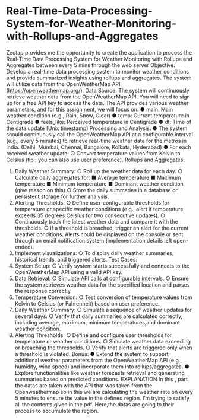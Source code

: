 # Real-Time-Data-Processing-System-for-Weather-Monitoring-with-Rollups-and-Aggregates
Zeotap provides me the opportunity to create the application to process the Real-Time Data Processing System for Weather Monitoring with Rollups and Aggregates between every 5 mins through the web server
Objective:
Develop a real-time data processing system to monitor weather conditions and provide
summarized insights using rollups and aggregates. The system will utilize data from the
OpenWeatherMap API (https://openweathermap.org/).
Data Source:
The system will continuously retrieve weather data from the OpenWeatherMap API. You will
need to sign up for a free API key to access the data. The API provides various weather
parameters, and for this assignment, we will focus on:
● main: Main weather condition (e.g., Rain, Snow, Clear)
● temp: Current temperature in Centigrade
● feels_like: Perceived temperature in Centigrade
● dt: Time of the data update (Unix timestamp)
Processing and Analysis:
● The system should continuously call the OpenWeatherMap API at a configurable interval
(e.g., every 5 minutes) to retrieve real-time weather data for the metros in India. (Delhi,
Mumbai, Chennai, Bangalore, Kolkata, Hyderabad)
● For each received weather update: ○ Convert temperature values from Kelvin to Celsius
(tip : you can also use user preference).
Rollups and Aggregates:
1. Daily Weather Summary:
○ Roll up the weather data for each day.
○ Calculate daily aggregates for:
■ Average temperature
■ Maximum temperature
■ Minimum temperature
■ Dominant weather condition (give reason on this)
○ Store the daily summaries in a database or persistent storage for further analysis.
2. Alerting Thresholds:
○ Define user-configurable thresholds for temperature or specific weather conditions (e.g.,
alert if temperature exceeds 35 degrees Celsius for two consecutive updates).
○ Continuously track the latest weather data and compare it with the thresholds.
○ If a threshold is breached, trigger an alert for the current weather conditions. Alerts could
be displayed on the console or sent through an email notification system (implementation
details left open-ended).
3. Implement visualizations:
○ To display daily weather summaries, historical trends, and triggered alerts.
Test Cases:
1. System Setup:
○ Verify system starts successfully and connects to the OpenWeatherMap API using a valid
API key.
2. Data Retrieval:
○ Simulate API calls at configurable intervals.
○ Ensure the system retrieves weather data for the specified location and parses the response
correctly.
3. Temperature Conversion:
○ Test conversion of temperature values from Kelvin to Celsius (or Fahrenheit) based on user
preference.
4. Daily Weather Summary:
○ Simulate a sequence of weather updates for several days.
○ Verify that daily summaries are calculated correctly, including average, maximum,
minimum temperatures,and dominant weather condition.
5. Alerting Thresholds:
○ Define and configure user thresholds for temperature or weather conditions.
○ Simulate weather data exceeding or breaching the thresholds.
○ Verify that alerts are triggered only when a threshold is violated.
Bonus:
● Extend the system to support additional weather parameters from the OpenWeatherMap
API (e.g., humidity, wind speed) and incorporate them into rollups/aggregates.
● Explore functionalities like weather forecasts retrieval and generating summaries based on
predicted conditions.
EXPLANATION
In this , part the datas are taken with the API that was taken from the Openweathermap so in
this we are calculating the weather rate on every 5 minutes to ensure the value in the defined
region.
I’m trying to satisfy all the contents given in the pdf.
Here,the datas are going to their process to accumulate the region.
